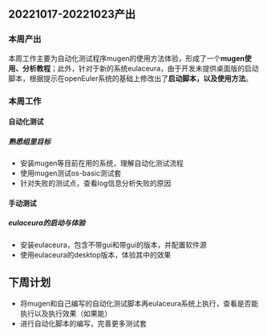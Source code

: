## 20221017-20221023产出

### 本周产出

本周工作主要为自动化测试程序mugen的使用方法体验，形成了一个**mugen使用、分析教程**；此外，针对于新的系统eulaceura，由于开发未提供桌面版的启动脚本，根据提示在openEuler系统的基础上修改出了**启动脚本，以及使用方法**。

### 本周工作

#### 自动化测试

##### 熟悉组里目标

+ 安装mugen等目前在用的系统，理解自动化测试流程
+ 使用mugen测试os-basic测试套
+ 针对失败的测试点，查看log信息分析失败的原因

#### 手动测试

##### eulaceura的启动与体验

+ 安装eulaceura，包含不带gui和带gui的版本，并配置软件源
+ 使用eulaceura的desktop版本，体验其中的效果

## 下周计划

- 将mugen和自己编写的自动化测试脚本再eulaceura系统上执行，查看是否能执行以及执行效果（如果能）
- 进行自动化脚本的编写，完善更多测试套